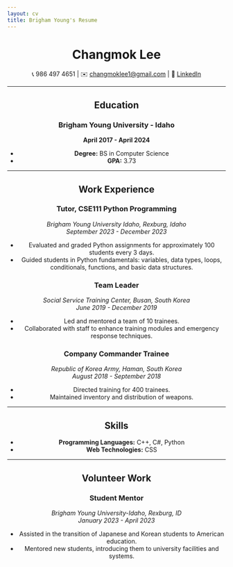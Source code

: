 ```yaml
---
layout: cv
title: Brigham Young's Resume
---
```

<div align="center">

# Changmok Lee

📞 986 497 4651 | ✉️ [changmoklee1@gmail.com](mailto:changmoklee1@gmail.com) | 🔗 [LinkedIn](https://www.linkedin.com/in/changmoklee)

---

## Education
### Brigham Young University - Idaho
**April 2017 - April 2024**
- **Degree:** BS in Computer Science
- **GPA:** 3.73

---

## Work Experience
### Tutor, CSE111 Python Programming
_Brigham Young University Idaho, Rexburg, Idaho_  
_September 2023 - December 2023_
- Evaluated and graded Python assignments for approximately 100 students every 3 days.
- Guided students in Python fundamentals: variables, data types, loops, conditionals, functions, and basic data structures.

### Team Leader
_Social Service Training Center, Busan, South Korea_  
_June 2019 - December 2019_
- Led and mentored a team of 10 trainees.
- Collaborated with staff to enhance training modules and emergency response techniques.

### Company Commander Trainee
_Republic of Korea Army, Haman, South Korea_  
_August 2018 - September 2018_
- Directed training for 400 trainees.
- Maintained inventory and distribution of weapons.

---

## Skills
- **Programming Languages:** C++, C#, Python
- **Web Technologies:** CSS

---

## Volunteer Work
### Student Mentor
_Brigham Young University-Idaho, Rexburg, ID_  
_January 2023 - April 2023_
- Assisted in the transition of Japanese and Korean students to American education.
- Mentored new students, introducing them to university facilities and systems.

</div>

<!-- ### Footer

Last updated: May 2013 -->


